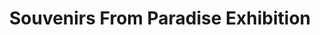---
attached_collection: collections/vanishing-folklore.md
attached_link: 
block_aspect_ratio: ratio-16x9
blog_block_cover: https://d1sf55qlb7p6hz.cloudfront.net/SOP_ClosingInvite.jpg
blog_header: 
caption: The Gallery at Mountain Shadows
content: >-
  Excited to have 36 pieces from [**_A Vanishing
  Folklore_**](https://jesserieser.com/projects/folklore) and **_The Changing
  Landscape of American Retail_** on display through January 6th at The Gallery
  at Mountain Shadows  

  5445 E. Lincoln Drive,  

  Paradise Valley, AZ 85253. ⁠


  **Curator Cece Cole:**  

  _Jesse Rieser's thematic works celebrate the often-overlooked in our day-to-day American experience. With the use of light and bleached color, Rieser constructs an illusionistic existence where the lines between fact and fiction are blurred._


  _For his exhibition Souvenirs From Paradise, Jesse intertwines divergent narratives to find meaning in the meaningless. The familiar becomes foreign in his examination of our rituals and the artifacts we leave behind. One-time paradisal places are framed by our modern anxieties about the past, present, and future. Intentionally omitted information evokes a sense of absence or loss and illuminates the surreal in our surroundings._


  _Jesse was born in the Ozarks and attended Arizona State University, where he majored in photography and art history while attending the Herberger Institute of Art and Design. His work has been profiled by The New York Times, NPR, Washington Post, Wired, and NatGeo. He has been recognized by Communication Arts and AP Annual, and is a Critical Mass top 50 artist (awarded three times), a One Club Young Gun, a Magenta Foundation Flash Forward recipient, and a winning artist of the Klompching Gallery Fresh Award and exhibition._


  > **A Vanishing Folklore** _2012 - 2022_  

  > These works are the transmissions of a citizen who seems comfortable sitting with the knowledge that he is as excited by his home as he is alarmed by it. The photographs are as much about the American roadside as they are the infinitely flat and delusional digital landscape, a place where reverence is arbitrarily distributed between the meaningful and meaningless components of our world, both existing and extinct.


  > If the earlier work of Christmas in America: Happy Birthday, Jesus is a thematic and a visual exercise in American Maximalism, these images are deceptively nuanced photographs of—and for—an America that has done everything it can to abolish nuance, creating bleached-out stand-ins for the place itself.

  >

  > It’s hard to ignore the current collective fear of losing one’s version of America—their way of life, the fear that it too is fleeting. It’s as if their concept of America is un-shareable. You will find images of implied loss, or as if something is missing or been plucked out of the frame. Erased.


  > **The Changing Landscape of American Retail** _2015 - 2022_  

  > Like memories, familiar retail entities are fading away. Today, they stand as modern-day ruins and architectural artifacts that reach into the not-so-distant past of our own maturing interests and evolving identities.

  >

  > Toys “R” Us brings back of memories of avoiding my brother’s aerial assaults of red dodge balls and Nerf guns. The Battlefield Mall was once a central meeting spot for my junior high peers—anchored by the food court and Aladdin’s Castle arcade. The arcade elicits a sensory transaction when I’m greeted by the flashing lights of Street Fighter II, manic electronic beeps, purple geometric carpet, and the oddly unique odor of stale popcorn mixed with the metallic scent of quarters, tucked into my front pocket. During high school and college, I spent hours at Best Buy and Circuit City listening stations, previewing new music releases from my favorite artists.

  >

  > By 2012, Circuit City closed their doors. Toys “R” Us folded in the spring of 2018, and Best Buy continues to shutter underperforming stores. Additionally, arcades and food courts are endangered as “Class B” malls are closing all over the U.S.

  >

  > Store closings feel like a continuation of our declining thoughtful conversations, empty playgrounds, and sense of community as we opt for a digital facsimile. We are no longer previewing music and getting recommendations on new releases in person and in retail shops. We will no longer meet our friends in food courts.

  >

  > The Changing Landscape of American Retail is an exercise of looking to the past and peering into the future, serving as a metaphor of how technology is accelerating cultural change in the modern world. I know you can’t fight change, but that doesn’t mean you can’t be sentimental.
date: 
news_category:
  - exhibition
theme_color: "#F6E7D1"
title: Souvenirs From Paradise Exhibition 
vimeo_block_cover: 769252337
seo:
  meta_description: 36 Images on Display from A Vanishing Folklore and The
    Changing Landscape of American Retail
  meta_title: Souvenirs From Paradise at the Gallery at Mountain Shadows
post_blocks:
  - _bookshop_name: posts/media-row-start
    row_alignment: between
  - _bookshop_name: posts/media-element-static
    caption: 
    image: https://d1sf55qlb7p6hz.cloudfront.net/sfp-3-1.jpg
    width: '50'
  - _bookshop_name: posts/media-element-static
    caption: 
    image: https://d1sf55qlb7p6hz.cloudfront.net/sfp-3-2.jpg
    width: '50'
  - _bookshop_name: posts/media-row-static
  - _bookshop_name: posts/media-element-static
    caption: 
    image: https://d1sf55qlb7p6hz.cloudfront.net/sfp-3-3.jpg
    width: '33'
  - _bookshop_name: posts/media-element-static
    caption: 
    image: https://d1sf55qlb7p6hz.cloudfront.net/sfp-3-4.jpg
    width: '33'
  - _bookshop_name: posts/media-element-static
    caption: 
    image: https://d1sf55qlb7p6hz.cloudfront.net/sfp-3-5.jpg
    width: '33'
  - _bookshop_name: posts/media-row-static
  - _bookshop_name: posts/media-element-static
    caption: 
    image: https://d1sf55qlb7p6hz.cloudfront.net/sfp-3-6.jpg
    width: '50'
  - _bookshop_name: posts/media-element-static
    caption: 
    image: https://d1sf55qlb7p6hz.cloudfront.net/sfp-3-7.jpg
    width: '50'
  - _bookshop_name: posts/media-row-static
  - _bookshop_name: posts/media-element-static
    caption: 
    image: https://d1sf55qlb7p6hz.cloudfront.net/sfp-3-8.jpg
    width: '25'
  - _bookshop_name: posts/media-element-static
    caption: 
    image: https://d1sf55qlb7p6hz.cloudfront.net/sfp-3-9.jpg
    width: '25'
  - _bookshop_name: posts/media-element-static
    caption: 
    image: https://d1sf55qlb7p6hz.cloudfront.net/sfp-3-10.jpg
    width: '25'
  - _bookshop_name: posts/media-element-static
    caption: 
    image: https://d1sf55qlb7p6hz.cloudfront.net/sfp-3-11.jpg
    width: '25'
  - _bookshop_name: posts/media-row-static
  - _bookshop_name: posts/media-element-static
    caption: 
    image: https://d1sf55qlb7p6hz.cloudfront.net/sfp-3-12.jpg
    width: '25'
  - _bookshop_name: posts/media-element-static
    caption: 
    image: https://d1sf55qlb7p6hz.cloudfront.net/sfp-3-13.jpg
    width: '25'
  - _bookshop_name: posts/media-element-static
    caption: 
    image: https://d1sf55qlb7p6hz.cloudfront.net/sfp-3-14.jpg
    width: '25'
  - _bookshop_name: posts/media-element-static
    caption: 
    image: https://d1sf55qlb7p6hz.cloudfront.net/sfp-3-15.jpg
    width: '25'
  - _bookshop_name: posts/media-row-static
  - _bookshop_name: posts/media-element-static
    caption: 
    image: https://d1sf55qlb7p6hz.cloudfront.net/souvenirs-1.jpg
    width: '33'
  - _bookshop_name: posts/media-element-static
    caption: 
    image: https://d1sf55qlb7p6hz.cloudfront.net/souvenirs-2.jpg
    width: '33'
  - _bookshop_name: posts/media-element-static
    caption: 
    image: https://d1sf55qlb7p6hz.cloudfront.net/souvenirs-3.jpg
    width: '33'
  - _bookshop_name: posts/media-row-static
  - _bookshop_name: posts/media-element-static
    caption: 
    image: https://d1sf55qlb7p6hz.cloudfront.net/souvenirs-4.jpg
    width: '100'
  - _bookshop_name: posts/media-row-static
  - _bookshop_name: posts/media-element-static
    caption: 
    image: https://d1sf55qlb7p6hz.cloudfront.net/souvenirs-5.jpg
    width: '50'
  - _bookshop_name: posts/media-element-static
    caption: 
    image: https://d1sf55qlb7p6hz.cloudfront.net/souvenirs-6.jpg
    width: '50'
  - _bookshop_name: posts/media-row-static
  - _bookshop_name: posts/media-element-static
    caption: 
    image: https://d1sf55qlb7p6hz.cloudfront.net/souvenirs-7.jpg
    width: '100'
  - _bookshop_name: posts/media-row-static
  - _bookshop_name: posts/media-element-static
    caption: 
    image: https://d1sf55qlb7p6hz.cloudfront.net/souvenirs-8.jpg
    width: '50'
  - _bookshop_name: posts/media-element-static
    caption: 
    image: https://d1sf55qlb7p6hz.cloudfront.net/souvenirs-9.jpg
    width: '50'
  - _bookshop_name: posts/media-row-static
  - _bookshop_name: posts/media-element-static
    caption: 
    image: https://d1sf55qlb7p6hz.cloudfront.net/souvenirs-10.jpg
    width: '40'
  - _bookshop_name: posts/media-element-static
    caption: 
    image: https://d1sf55qlb7p6hz.cloudfront.net/souvenirs-11.jpg
    width: '40'
  - _bookshop_name: posts/media-element-static
    caption: 
    image: https://d1sf55qlb7p6hz.cloudfront.net/souvenirs-12.jpg
    width: '20'
  - _bookshop_name: posts/media-row-static
  - _bookshop_name: posts/media-element-static
    caption: 
    image: https://d1sf55qlb7p6hz.cloudfront.net/souvenirs-13.jpg
    width: '100'
  - _bookshop_name: posts/media-row-static
  - _bookshop_name: posts/media-element-static
    caption: 
    image: https://d1sf55qlb7p6hz.cloudfront.net/souvenirs-14.jpg
    width: '33'
  - _bookshop_name: posts/media-element-static
    caption: 
    image: https://d1sf55qlb7p6hz.cloudfront.net/souvenirs-15.jpg
    width: '33'
  - _bookshop_name: posts/media-element-static
    caption: 
    image: https://d1sf55qlb7p6hz.cloudfront.net/souvenirs-16.jpg
    width: '33'
  - _bookshop_name: posts/media-row-static
  - _bookshop_name: posts/media-element-static
    caption: 
    image: https://d1sf55qlb7p6hz.cloudfront.net/souvenirs-17.jpg
    width: '66'
  - _bookshop_name: posts/media-element-static
    caption: 
    image: https://d1sf55qlb7p6hz.cloudfront.net/souvenirs-18.jpg
    width: '33'
  - _bookshop_name: posts/media-row-static
  - _bookshop_name: posts/media-element-static
    caption: 
    image: https://d1sf55qlb7p6hz.cloudfront.net/souvenirs-19.jpg
    width: '25'
  - _bookshop_name: posts/media-element-static
    caption: 
    image: https://d1sf55qlb7p6hz.cloudfront.net/souvenirs-21.jpg
    width: '25'
  - _bookshop_name: posts/media-element-static
    caption: 
    image: https://d1sf55qlb7p6hz.cloudfront.net/souvenirs-22.jpg
    width: '25'
  - _bookshop_name: posts/media-element-static
    caption: 
    image: https://d1sf55qlb7p6hz.cloudfront.net/souvenirs-20.jpg
    width: '25'
  - _bookshop_name: posts/media-row-static
  - _bookshop_name: posts/media-element-static
    caption: 
    image: https://d1sf55qlb7p6hz.cloudfront.net/souvenirs-23.jpg
    width: '33'
  - _bookshop_name: posts/media-element-static
    caption: 
    image: https://d1sf55qlb7p6hz.cloudfront.net/souvenirs-24.jpg
    width: '66'
  - _bookshop_name: posts/media-row-static
  - _bookshop_name: posts/media-element-static
    caption: 
    image: https://d1sf55qlb7p6hz.cloudfront.net/souvenirs-25.jpg
    width: '25'
  - _bookshop_name: posts/media-element-static
    caption: 
    image: https://d1sf55qlb7p6hz.cloudfront.net/souvenirs-26.jpg
    width: '25'
  - _bookshop_name: posts/media-element-static
    caption: 
    image: https://d1sf55qlb7p6hz.cloudfront.net/souvenirs-27.jpg
    width: '25'
  - _bookshop_name: posts/media-element-static
    caption: 
    image: https://d1sf55qlb7p6hz.cloudfront.net/souvenirs-28.jpg
    width: '25'
  - _bookshop_name: posts/media-row-static
  - _bookshop_name: posts/media-element-static
    caption: 
    image: https://d1sf55qlb7p6hz.cloudfront.net/souvenirs-29.jpg
    width: '50'
  - _bookshop_name: posts/media-element-static
    caption: 
    image: https://d1sf55qlb7p6hz.cloudfront.net/souvenirs-30.jpg
    width: '50'
  - _bookshop_name: posts/media-row-static
  - _bookshop_name: posts/media-element-static
    caption: 
    image: https://d1sf55qlb7p6hz.cloudfront.net/souvenirs-31.jpg
    width: '33'
  - _bookshop_name: posts/media-element-static
    caption: 
    image: https://d1sf55qlb7p6hz.cloudfront.net/souvenirs-32.jpg
    width: '33'
  - _bookshop_name: posts/media-element-static
    caption: 
    image: https://d1sf55qlb7p6hz.cloudfront.net/souvenirs-33.jpg
    width: '33'
  - _bookshop_name: posts/media-row-static
  - _bookshop_name: posts/media-element-static
    caption: 
    image: https://d1sf55qlb7p6hz.cloudfront.net/souvenirs-34.jpg
    width: '100'
  - _bookshop_name: posts/media-row-end
blog_slider:
  - _bookshop_name: posts/media-motion-id
    show_controls: false
    vimeo_id: 769252337
  - _bookshop_name: posts/media-element-url
    image: https://d1sf55qlb7p6hz.cloudfront.net/Jesse5-09.jpg

---